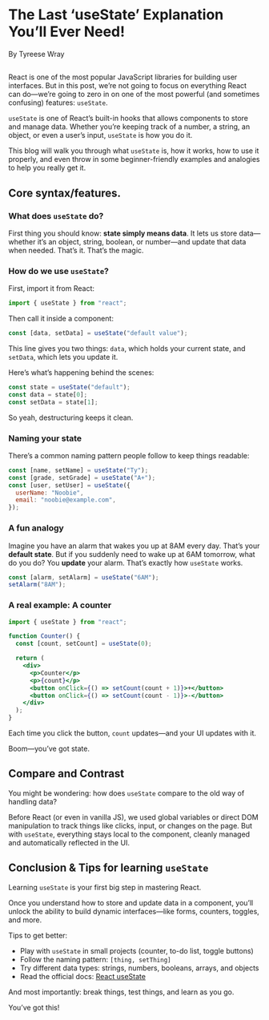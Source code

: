 # The Last ‘useState’ Explanation You’ll Ever Need!

By Tyreese Wray

##

React is one of the most popular JavaScript libraries for building user interfaces. But in this post, we’re not going to focus on everything React can do—we’re going to zero in on one of the most powerful (and sometimes confusing) features: `useState`.

`useState` is one of React’s built-in hooks that allows components to store and manage data. Whether you’re keeping track of a number, a string, an object, or even a user’s input, `useState` is how you do it.

This blog will walk you through what `useState` is, how it works, how to use it properly, and even throw in some beginner-friendly examples and analogies to help you really get it.

## Core syntax/features.

### What does `useState` do?

First thing you should know: **state simply means data**. It lets us store data—whether it’s an object, string, boolean, or number—and update that data when needed. That’s it. That’s the magic.

### How do we use `useState`?

First, import it from React:

```jsx
import { useState } from "react";
```

Then call it inside a component:

```jsx
const [data, setData] = useState("default value");
```

This line gives you two things: `data`, which holds your current state, and `setData`, which lets you update it.

Here’s what’s happening behind the scenes:

```jsx
const state = useState("default");
const data = state[0];
const setData = state[1];
```

So yeah, destructuring keeps it clean.

### Naming your state

There’s a common naming pattern people follow to keep things readable:

```jsx
const [name, setName] = useState("Ty");
const [grade, setGrade] = useState("A+");
const [user, setUser] = useState({
  userName: "Noobie",
  email: "noobie@example.com",
});
```

### A fun analogy

Imagine you have an alarm that wakes you up at 8AM every day. That’s your **default state**. But if you suddenly need to wake up at 6AM tomorrow, what do you do? You **update** your alarm. That’s exactly how `useState` works.

```jsx
const [alarm, setAlarm] = useState("6AM");
setAlarm("8AM");
```

### A real example: A counter

```jsx
import { useState } from "react";

function Counter() {
  const [count, setCount] = useState(0);

  return (
    <div>
      <p>Counter</p>
      <p>{count}</p>
      <button onClick={() => setCount(count + 1)}>+</button>
      <button onClick={() => setCount(count - 1)}>-</button>
    </div>
  );
}
```

Each time you click the button, `count` updates—and your UI updates with it.

Boom—you’ve got state.

## Compare and Contrast

You might be wondering: how does `useState` compare to the old way of handling data?

Before React (or even in vanilla JS), we used global variables or direct DOM manipulation to track things like clicks, input, or changes on the page. But with `useState`, everything stays local to the component, cleanly managed and automatically reflected in the UI.

## Conclusion & Tips for learning `useState`

Learning `useState` is your first big step in mastering React.

Once you understand how to store and update data in a component, you’ll unlock the ability to build dynamic interfaces—like forms, counters, toggles, and more.

Tips to get better:

- Play with `useState` in small projects (counter, to-do list, toggle buttons)
- Follow the naming pattern: `[thing, setThing]`
- Try different data types: strings, numbers, booleans, arrays, and objects
- Read the official docs: [React useState](https://reactjs.org/docs/hooks-state.html)

And most importantly: break things, test things, and learn as you go.

You’ve got this!
